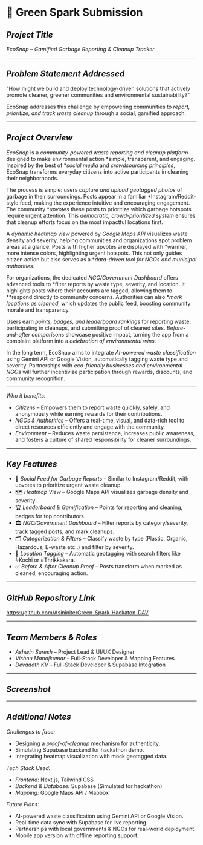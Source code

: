 # 💚 Green Spark Submission

## *Project Title*

*EcoSnap – Gamified Garbage Reporting & Cleanup Tracker*

---

## *Problem Statement Addressed*

"How might we build and deploy technology-driven solutions that actively promote cleaner, greener communities and environmental sustainability?"

EcoSnap addresses this challenge by empowering communities to *report, prioritize, and track waste cleanup* through a social, gamified approach.

---

## *Project Overview*

*EcoSnap* is a *community-powered waste reporting and cleanup platform* designed to make environmental action *simple, transparent, and engaging. Inspired by the best of **social media* and *crowdsourcing principles*, EcoSnap transforms everyday citizens into active participants in cleaning their neighborhoods.

The process is simple: users *capture and upload geotagged photos* of garbage in their surroundings. Posts appear in a familiar *Instagram/Reddit-style feed, making the experience intuitive and encouraging engagement. The community **upvotes* these posts to prioritize which garbage hotspots require urgent attention. This *democratic, crowd-prioritized system* ensures that cleanup efforts focus on the most impactful locations first.

A *dynamic heatmap view* powered by *Google Maps API* visualizes waste density and severity, helping communities and organizations spot problem areas at a glance. Posts with higher upvotes are displayed with *warmer, more intense colors, highlighting urgent hotspots. This not only guides citizen action but also serves as a **data-driven tool for NGOs and municipal authorities*.

For organizations, the dedicated *NGO/Government Dashboard* offers advanced tools to *filter reports by waste type, severity, and location. It highlights posts where their accounts are tagged, allowing them to **respond directly to community concerns. Authorities can also **mark locations as cleaned*, which updates the public feed, boosting community morale and transparency.

Users earn *points, badges, and leaderboard rankings* for reporting waste, participating in cleanups, and submitting proof of cleaned sites. *Before-and-after comparisons* showcase positive impact, turning the app from a complaint platform into a *celebration of environmental wins*.

In the long term, EcoSnap aims to integrate *AI-powered waste classification* using Gemini API or Google Vision, automatically tagging waste type and severity. Partnerships with *eco-friendly businesses and environmental NGOs* will further incentivize participation through rewards, discounts, and community recognition.

---

*Who it benefits:*

- *Citizens* – Empowers them to report waste quickly, safely, and anonymously while earning rewards for their contributions.
- *NGOs & Authorities* – Offers a real-time, visual, and data-rich tool to direct resources efficiently and engage with the community.
- *Environment* – Reduces waste persistence, increases public awareness, and fosters a culture of shared responsibility for cleaner surroundings.

---

## *Key Features*

- 📸 *Social Feed for Garbage Reports* – Similar to Instagram/Reddit, with upvotes to prioritize urgent waste cleanup.
- 🗺 *Heatmap View* – Google Maps API visualizes garbage density and severity.
- 🏆 *Leaderboard & Gamification* – Points for reporting and cleaning, badges for top contributors.
- 🏛 *NGO/Government Dashboard* – Filter reports by category/severity, track tagged posts, and mark cleanups.
- 🗂 *Categorization & Filters* – Classify waste by type (Plastic, Organic, Hazardous, E-waste etc..) and filter by severity.
- 📍 *Location Tagging* – Automatic geotagging with search filters like #Kochi or #Thrikkakara.
- ✅ *Before & After Cleanup Proof* – Posts transform when marked as cleaned, encouraging action.

---

## *GitHub Repository Link*

https://github.com/Asininite/Green-Spark-Hackaton-DAV

---

## *Team Members & Roles*

- *Ashwin Suresh* – Project Lead & UI/UX Designer
- *Vishnu Manojkumar* – Full-Stack Developer & Mapping Features
- *Devadath KV* – Full-Stack Developer & Supabase Integration

---

## *Screenshot*

---

## *Additional Notes*

*Challenges to face:*

- Designing a *proof-of-cleanup* mechanism for authenticity.
- Simulating Supabase backend for hackathon demo.
- Integrating heatmap visualization with mock geotagged data.

*Tech Stack Used:*

- *Frontend:* Next.js, Tailwind CSS
- *Backend & Database:* Supabase (Simulated for hackathon)
- *Mapping:* Google Maps API / Mapbox

*Future Plans:*

- AI-powered waste classification using Gemini API or Google Vision.
- Real-time data sync with Supabase for live reporting.
- Partnerships with local governments & NGOs for real-world deployment.
- Mobile app version with offline reporting support.
